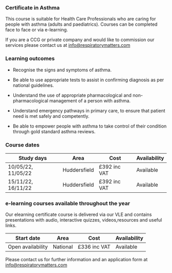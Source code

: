 ### Certificate in Asthma

This course is suitable for Health Care Professionals who are caring for people with asthma (adults and paediatrics). Courses can be completed face to face or via e-learning.

If you are a CCG or private company and would like to commission our services please contact us at info@respiratorymatters.com

### Learning outcomes

* Recognise the signs and symptoms of asthma.

* Be able to use appropriate tests to assist in confirming diagnosis as per national guidelines.

* Understand the use of appropriate pharmacological and non-pharmacological management of a person with asthma.

* Understand emergency pathways in primary care, to ensure that patient need is met safely and competently.

* Be able to empower people with asthma to take control of their condition through gold standard asthma reviews.

### Course dates

|Study days          |	Area          | Cost        | Availability|
|--------------------|---------------|--------------|-------------
| 10/05/22, 11/05/22 | Huddersfield  | £392 inc VAT | Available   |
| 15/11/22, 16/11/22 | Huddersfield  | £392 inc VAT | Available   |

### e-learning courses available throughout the year

Our elearning certificate course is delivered via our VLE and contains presentations with audio, interactive quizzes, videos,resources and useful links. 

|Start date          |	Area          | Cost         | Availability|
|--------------------|----------------|--------------|-------------
| Open availability  | National       | £336 inc VAT | Available   |


Please contact us for further information and an application form at info@respiratorymatters.com
